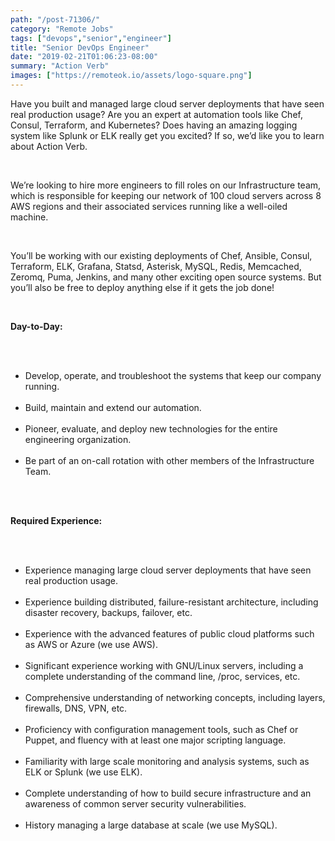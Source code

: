 ```yaml
---
path: "/post-71306/"
category: "Remote Jobs"
tags: ["devops","senior","engineer"]
title: "Senior DevOps Engineer"
date: "2019-02-21T01:06:23-08:00"
summary: "Action Verb"
images: ["https://remoteok.io/assets/logo-square.png"]
---
```


<p>Have you built and managed large cloud server deployments that have seen real production usage? Are you an expert at automation tools like Chef, Consul, Terraform, and Kubernetes? Does having an amazing logging system like Splunk or ELK really get you excited? If so, we&rsquo;d like you to learn about Action Verb.</p><br /><p>We&rsquo;re looking to hire more engineers to fill roles on our Infrastructure team, which is responsible for keeping our network of 100 cloud servers across 8 AWS regions and their associated services running like a well-oiled machine.</p><br /><p>You&rsquo;ll be working with our existing deployments of Chef, Ansible, Consul, Terraform, ELK, Grafana, Statsd, Asterisk, MySQL, Redis, Memcached, Zeromq, Puma, Jenkins, and many other exciting open source systems. But you&rsquo;ll also be free to deploy anything else if it gets the job done!</p><br /><p><strong>Day-to-Day:</strong></p><br /><ul><br /><li>Develop, operate, and troubleshoot the systems that keep our company running.</li><br /><li>Build, maintain and extend our automation.</li><br /><li>Pioneer, evaluate, and deploy new technologies for the entire engineering organization.</li><br /><li>Be part of an on-call rotation with other members of the Infrastructure Team.</li><br /></ul><br /><p><strong>Required Experience:</strong></p><br /><ul><br /><li>Experience managing large cloud server deployments that have seen real production usage.</li><br /><li>Experience building distributed, failure-resistant architecture, including disaster recovery, backups, failover, etc.</li><br /><li>Experience with the advanced features of public cloud platforms such as AWS or Azure (we use AWS).</li><br /><li>Significant experience working with GNU/Linux servers, including a complete understanding of the command line, /proc, services, etc.</li><br /><li>Comprehensive understanding of networking concepts, including layers, firewalls, DNS, VPN, etc.</li><br /><li>Proficiency with configuration management tools, such as Chef or Puppet, and fluency with at least one major scripting language.</li><br /><li>Familiarity with large scale monitoring and analysis systems, such as ELK or Splunk (we use ELK).</li><br /><li>Complete understanding of how to build secure infrastructure and an awareness of common server security vulnerabilities.</li><br /><li>History managing a large database at scale (we use MySQL).</li><br /></ul>
